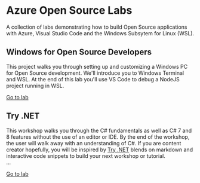 # Azure Open Source Labs

A collection of labs demonstrating how to build Open Source applications with Azure, Visual Studio Code and the Windows Subsytem for Linux (WSL).

## Windows for Open Source Developers

This project walks you through setting up and customizing a Windows PC for Open Source development. We'll introduce you to Windows Terminal and WSL. At the end of this lab you'll use VS Code to debug a NodeJS project running in WSL.

[Go to lab](1-windows-oss-terminal-wsl/README.md)

## Try .NET
This workshop walks you through the C# fundamentals as well as C# 7 and 8 features without the use of an editor or IDE.  By the end of the workshop, the user will walk away with an understanding of C#.  If you are content creator hopefully, you will be inspired by [Try .NET](https://devblogs.microsoft.com/dotnet/creating-interactive-net-documentation/) blends on markdown and interactive code snippets to build your next workshop or tutorial.  
...

[Go to lab](2-try-dotnet-csharp/README.md)
